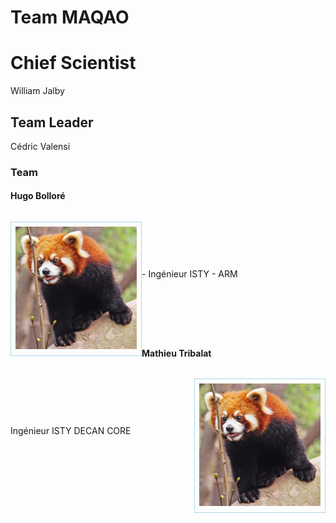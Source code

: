 # Team MAQAO

# Chief Scientist

William Jalby

## Team Leader

Cédric Valensi

### Team

#### Hugo Bolloré

<div>
  <p style="float:left;padding:0.5em;border:1px solid lightblue;">
    <img src="panda-roux-small.png" alt="Red panda" title="Cute and like apples!" />
  </p>
  <p style="line-height:196px;padding=0.5em;">
   - Ingénieur ISTY
   - ARM
  </p>
</div>

#### Mathieu Tribalat

<div>
  <p style="float:right;padding:0.5em;border:1px solid lightblue;">
    <img src="panda-roux-small.png" alt="Red panda" title="Cute but psycho!" />
  </p>
  <p style="line-height:196px;padding=0.5em;">
    Ingénieur ISTY
    DECAN
    CORE
  </p>
</div>
